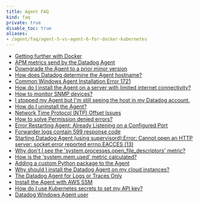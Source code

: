 ```yaml
---
title: Agent FAQ
kind: faq
private: true
disable_toc: true
aliases:
- /agent/faq/agent-5-vs-agent-6-for-docker-kubernetes
---
```


* [Getting further with Docker][1]
* [ APM metrics send by the Datadog Agent][2]
* [Downgrade the Agent to a prior minor version][3]
* [How does Datadog determine the Agent hostname?][4]
* [Common Windows Agent Installation Error 1721][5]
* [How do I install the Agent on a server with limited internet connectivity?][6]
* [How to monitor SNMP devices?][7]
* [I stopped my Agent but I'm still seeing the host in my Datadog account.][8]
* [How do I uninstall the Agent?][9]
* [Network Time Protocol (NTP) Offset Issues][10]
* [How to solve Permission denied errors?][11]
* [Error Restarting Agent: Already Listening on a Configured Port][12]
* [Forwarder logs contain 599 response code][13]
* [Starting Datadog Agent (using supervisord):Error: Cannot open an HTTP server: socket.error reported errno.EACCES (13)][14]
* [Why don't I see the 'system.processes.open_file_descriptors' metric?][15]
* [How is the 'system.mem.used' metric calculated?][16]
* [Adding a custom Python package to the Agent][17]
* [Why should I install the Datadog Agent on my cloud instances?][18]
* [The Datadog Agent for Logs or Traces Only][19]
* [Install the Agent with AWS SSM][20]
* [How do I use Kubernetes secrets to set my API key?][21]
* [Datadog Windows Agent user][22]

[1]: /agent/faq/getting-further-with-docker
[2]: /agent/faq/agent-apm-metrics
[3]: /agent/faq/downgrade-datadog-agent
[4]: /agent/faq/how-datadog-agent-determines-the-hostname
[5]: /agent/faq/common-windows-agent-installation-error-1721
[6]: /agent/faq/how-do-i-install-the-agent-on-a-server-with-limited-internet-connectivity
[7]: /agent/faq/how-to-monitor-snmp-devices
[8]: /agent/faq/i-stopped-my-agent-but-i-m-still-seeing-the-host
[9]: /agent/faq/how-do-i-uninstall-the-agent
[10]: /agent/faq/network-time-protocol-ntp-offset-issues
[11]: /agent/faq/how-to-solve-permission-denied-errors
[12]: /agent/faq/error-restarting-agent-already-listening-on-a-configured-port
[13]: /agent/faq/forwarder-logs-contain-599-response-code
[14]: /agent/faq/cannot-open-an-http-server-socket-error-reported-errno-eacces-13
[15]: /agent/faq/why-don-t-i-see-the-system-processes-open-file-descriptors-metric
[16]: /agent/faq/how-is-the-system-mem-used-metric-calculated
[17]: /agent/faq/custom_python_package
[18]: /agent/faq/why-should-i-install-the-agent-on-my-cloud-instances
[19]: /agent/faq/the-datadog-agent-for-logs-or-traces-only
[20]: /agent/faq/install-the-agent-with-aws-ssm
[21]: /agent/faq/kubernetes-secrets
[22]: /agent/faq/windows-agent-ddagent-user
